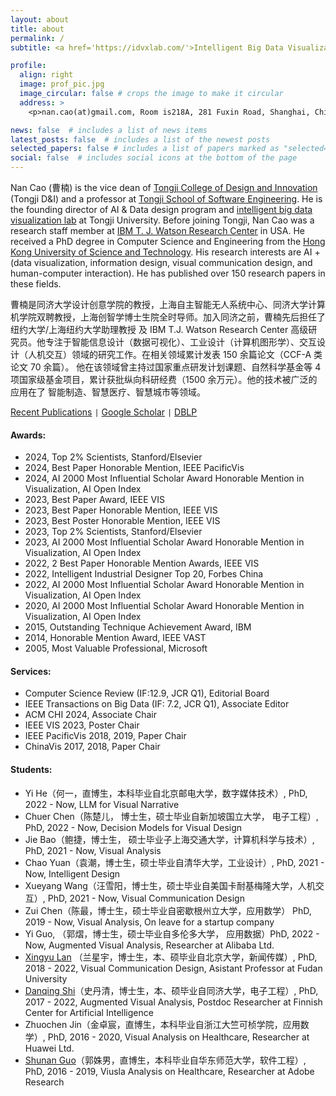 ```yaml
---
layout: about
title: about
permalink: /
subtitle: <a href='https://idvxlab.com/'>Intelligent Big Data Visualization Lab</a>, <a href='https://en.tongji.edu.cn/'>Tongji University</a>

profile:
  align: right
  image: prof_pic.jpg
  image_circular: false # crops the image to make it circular
  address: >
    <p>nan.cao(at)gmail.com, Room is218A, 281 Fuxin Road, Shanghai, China</p>

news: false  # includes a list of news items
latest_posts: false  # includes a list of the newest posts
selected_papers: false # includes a list of papers marked as "selected={true}"
social: false  # includes social icons at the bottom of the page
---
```

Nan Cao (曹楠) is the vice dean of [Tongji College of Design and Innovation](https://tjdi.tongji.edu.cn/) (Tongji D&I) and a professor at [Tongji School of Software Engineering](https://sse.tongji.edu.cn/index.htm). He is the founding director of AI & Data design program and [intelligent big data visualization lab](https://idvxlab.com/) at Tongji University. Before joining Tongji, Nan Cao was a research staff member at [IBM T. J. Watson Research Center](https://research.ibm.com/labs/watson/) in USA. He received a PhD degree in Computer Science and Engineering from the [Hong Kong University of Science and Technology](https://hkust.edu.hk/). His research interests are AI + (data visualization, information design, visual communication design, and human-computer interaction). He has published over 150 research papers in these fields.

曹楠是同济大学设计创意学院的教授，上海自主智能无人系统中心、同济大学计算机学院双聘教授，上海创智学博士生院全时导师。加入同济之前，曹楠先后担任了纽约大学/上海纽约大学助理教授 及 IBM T.J. Watson Research Center 高级研究员。他专注于智能信息设计（数据可视化）、工业设计（计算机图形学）、交互设计（人机交互）领域的研究工作。在相关领域累计发表 150 余篇论文（CCF-A 类论文 70 余篇）。 他在该领域曾主持过国家重点研发计划课题、自然科学基金等 4 项国家级基金项目，累计获批纵向科研经费（1500 余万元）。他的技术被广泛的应用在了 智能制造、智慧医疗、智慧城市等领域。

[Recent Publications](https://idvxlab.com/publication.html) <code>|</code> [Google Scholar](https://scholar.google.com/citations?user=5I0mFcsAAAAJ) <code>|</code> [DBLP](https://dblp.org/pid/66/5146-1.html)

#### Awards:
- 2024, Top 2% Scientists, Stanford/Elsevier
- 2024, Best Paper Honorable Mention, IEEE PacificVis
- 2024, AI 2000 Most Influential Scholar Award Honorable Mention in Visualization, AI Open Index
- 2023, Best Paper Award, IEEE VIS
- 2023, Best Paper Honorable Mention, IEEE VIS
- 2023, Best Poster Honorable Mention, IEEE VIS
- 2023, Top 2% Scientists, Stanford/Elsevier
- 2023, AI 2000 Most Influential Scholar Award Honorable Mention in Visualization, AI Open Index
- 2022, 2 Best Paper Honorable Mention Awards, IEEE VIS
- 2022, Intelligent Industrial Designer Top 20, Forbes China
- 2022, AI 2000 Most Influential Scholar Award Honorable Mention in Visualization, AI Open Index
- 2020, AI 2000 Most Influential Scholar Award Honorable Mention in Visualization, AI Open Index
- 2015, Outstanding Technique Achievement Award, IBM
- 2014, Honorable Mention Award, IEEE VAST
- 2005, Most Valuable Professional, Microsoft  

#### Services:
- Computer Science Review (IF:12.9, JCR Q1), Editorial Board
- IEEE Transactions on Big Data (IF: 7.2, JCR Q1), Associate Editor
- ACM CHI 2024, Associate Chair
- IEEE VIS 2023, Poster Chair
- IEEE PacificVis 2018, 2019, Paper Chair
- ChinaVis 2017, 2018, Paper Chair

#### Students: 
- Yi He（何一，直博生，本科毕业自北京邮电大学，数字媒体技术）, PhD, 2022 - Now, LLM for Visual Narrative
- Chuer Chen（陈楚儿， 博士生，硕士毕业自新加坡国立大学， 电子工程）, PhD, 2022 - Now, Decision Models for Visual Design
- Jie Bao（鲍捷，博士生， 硕士毕业子上海交通大学，计算机科学与技术）, PhD, 2021 - Now, Visual Analysis
- Chao Yuan（袁潮，博士生，硕士毕业自清华大学，工业设计）, PhD, 2021 - Now, Intelligent Design
- Xueyang Wang（汪雪阳，博士生，硕士毕业自美国卡耐基梅隆大学，人机交互）, PhD, 2021 - Now, Visual Communication Design
- Zui Chen（陈最，博士生，硕士毕业自密歇根州立大学，应用数学） PhD, 2019 - Now, Visual Analysis, On leave for a startup company
- Yi Guo, （郭熠，博士生，硕士毕业自多伦多大学， 应用数据）PhD, 2022 - Now, Augmented Visual Analysis, Researcher at Alibaba Ltd.
- [Xingyu Lan](https://olivialan.github.io/) （兰星宇，博士生，本、硕毕业自北京大学，新闻传媒）, PhD, 2018 - 2022, Visual Communication Design, Asistant Professor at Fudan University
- [Danqing Shi](https://sdq.github.io/)（史丹清，博士生，本、硕毕业自同济大学，电子工程）, PhD, 2017 - 2022, Augmented Visual Analysis, Postdoc Researcher at Finnish Center for Artificial Intelligence
- Zhuochen Jin（金卓宸，直博生，本科毕业自浙江大竺可桢学院，应用数学）, PhD, 2016 - 2020, Visual Analysis on Healthcare, Researcher at Huawei Ltd.
- [Shunan Guo](https://research.adobe.com/person/shunan-guo/)（郭姝男，直博生，本科毕业自华东师范大学，软件工程）, PhD, 2016 - 2019, Viusla Analysis on Healthcare, Researcher at Adobe Research
